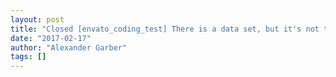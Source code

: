 ```yaml
---
layout: post
title: "Closed [envato_coding_test] There is a data set, but it's not the one we want."
date: "2017-02-17"
author: "Alexander Garber"
tags: []
---
```


<br>
